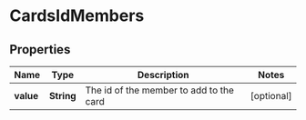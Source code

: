 # CardsIdMembers

## Properties
Name | Type | Description | Notes
------------ | ------------- | ------------- | -------------
**value** | **String** | The id of the member to add to the card |  [optional]
